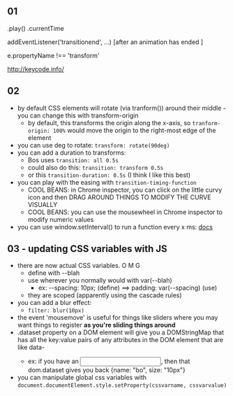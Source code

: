 ## 01

<some DOM element>.play()
                  .currentTime

addEventListener('transitionend', ...) [after an animation has ended
]

e.propertyName !== 'transform'

http://keycode.info/


## 02

* by default CSS elements will rotate (via tranform()) around their middle - you can change this with transform-origin
  * by default, this transforms the origin along the x-axis, so `tranform-origin: 100%` would move the origin to the right-most edge of the element
* you can use deg to rotate: `transform: rotate(90deg)`
* you can add a duration to transforms:
  * Bos uses `transition: all 0.5s`
  * could also do this: `transition: transform 0.5s`
  * or this `transition-duration: 0.5s` (I think I like this best)
* you can play with the easing with `transition-timing-function`
  * COOL BEANS: in Chrome inspector, you can click on the little curvy icon and then DRAG AROUND THINGS TO MODIFY THE CURVE VISUALLY
  * COOL BEANS: you can use the mousewheel in Chrome inspector to modify numeric values
* you can use window.setInterval() to run a function every x ms: [docs](https://developer.mozilla.org/en-US/docs/Web/API/WindowOrWorkerGlobalScope/setInterval)


## 03 - updating CSS variables with JS

* there are now actual CSS variables. O M G
  * define with --blah
  * use wherever you normally would with var(--blah)
    * ex: --spacing: 10px; (define) ==> padding: var(--spacing) (use)
  * they are scoped (apparently using the cascade rules)
* you can add a blur effect:
  * `filter: blur(10px)`
* the event 'mousemove' is useful for things like sliders where you may want things to register **as you're sliding things around**
* .dataset property on a DOM element will give you a DOMStringMap that has all the key:value pairs of any attributes in the DOM element that are like data-<blah>
  * ex: if you have an <input data-name="bo" data-size="10px">, then that dom.dataset gives you back {name: "bo", size: "10px"}
* you can manipulate global css variables with `document.documentElement.style.setProperty(cssvarname, cssvarvalue)`